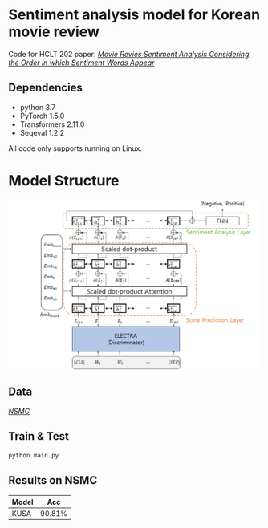 # Sentiment analysis model for Korean movie review
Code for HCLT 202 paper: *[Movie Revies Sentiment Analysis Considering the Order in which Sentiment Words Appear](http://koreascience.or.kr/article/CFKO202030060610812.page?&lang=ko)*

## Dependencies
- python 3.7
- PyTorch 1.5.0
- Transformers 2.11.0
- Seqeval 1.2.2

All code only supports running on Linux.

# Model Structure

<img src='model.png' width='1000'>



## Data

*[NSMC](https://github.com/e9t/nsmc)*

## Train & Test

```
python main.py
```

## Results on NSMC

| Model | Acc |
|---|--------- |
| KUSA | 90.81% |
